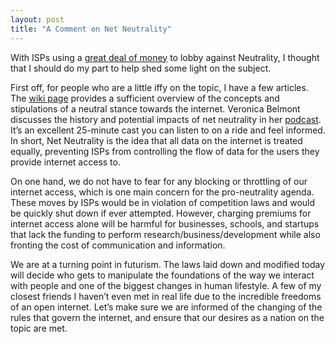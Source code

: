 ```yaml
---
layout: post
title: "A Comment on Net Neutrality"
---
```

With ISPs using a [great deal of money](https://www.theverge.com/2017/3/29/15100620/congress-fcc-isp-web-browsing-privacy-fire-sale) to lobby against Neutrality, I thought that I should do my part to help shed some light on the subject.

First off, for people who are a little iffy on the topic, I have a few articles. The [wiki page](https://en.wikipedia.org/wiki/Net_neutrality) provides a sufficient overview of the concepts and stipulations of a neutral stance towards the internet. Veronica Belmont discusses the history
and potential impacts of net neutrality in her [podcast](https://irlpodcast.org/episode2/). It’s an excellent 25-minute cast you can listen to on
a ride and feel informed. In short, Net Neutrality is the idea that all data on the internet is treated equally, preventing ISPs from controlling
the flow of data for the users they provide internet access to.

On one hand, we do not have to fear for any blocking or throttling of our internet access, which is one main concern for the pro-neutrality agenda.
These moves by ISPs would be in violation of competition laws and would be quickly shut down if ever attempted. However, charging premiums for internet
access alone will be harmful for businesses, schools, and startups that lack the funding to perform research/business/development while also fronting
the cost of communication and information.

We are at a turning point in futurism. The laws laid down and modified today will decide who gets to manipulate the foundations of the way we interact
with people and one of the biggest changes in human lifestyle. A few of my closest friends I haven’t even met in real life due to the incredible
freedoms of an open internet. Let’s make sure we are informed of the changing of the rules that govern the internet, and ensure that our desires as
a nation on the topic are met.
